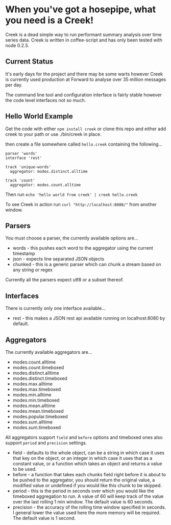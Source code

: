 When you've got a hosepipe, what you need is a Creek!
=====================================================
Creek is a dead simple way to run performant summary analysis over time series data. Creek is written in coffee-script and has only been tested with node 0.2.5.

Current Status
--------------
It's early days for the project and there may be some warts however Creek is currently used production at Forward to analyse over 35 million messages per day.

The command line tool and configuration interface is fairly stable however the code level interfaces not so much.

Hello World Example
-------------------

Get the code with either `npm install creek` or clone this repo and either add creek to your path or use ./bin/creek in place.

then create a file somewhere called `hello.creek` containing the following...

    parser 'words'
    interface 'rest'
    
    track 'unique-words'
      aggregator: modes.distinct.alltime
      
    track 'count'
      aggregator: modes.count.alltime

Then run `echo 'hello world from creek' | creek hello.creek` 

To see Creek in action run `curl "http://localhost:8080/"` from another window.

Parsers
-------
You must choose a parser, the currently available options are...

* words - this pushes each word to the aggregator using the current timestamp
* json - expects line separated JSON objects
* chunked - this is a generic parser which can chunk a stream based on any string or regex

Currently all the parsers expect utf8 or a subset thereof.

Interfaces
----------
There is currently only one interface available...

* rest - this makes a JSON rest api available running on localhost:8080 by default.

Aggregators
-----------
The currently available aggregators are...

* modes.count.alltime
* modes.count.timeboxed
* modes.distinct.alltime
* modes.distinct.timeboxed
* modes.max.alltime
* modes.max.timeboxed
* modes.min.alltime
* modes.min.timeboxed
* modes.mean.alltime
* modes.mean.timeboxed
* modes.popular.timeboxed
* modes.sum.alltime
* modes.sum.timeboxed

All aggregators support `field` and `before` options and timeboxed ones also support `period` and `precision` settings. 

* field - defaults to the whole object, can be a string in which case it uses that key on the object, or an integer in which case it uses that as a constant value, or a function which takes an object and returns a value to be used.
* before - a function that takes each chunks field right before it is about to be pushed to the aggregator, you should return the original value, a modified value or undefined if you would like this chunk to be skipped.
* period - this is the period in seconds over which you would like the timeboxed aggregation to run. A value of 60 will keep track of the value over the last rolling 1 min window. The default value is 60 seconds.
* precision - the accuracy of the rolling time window specified in seconds. I general lower the value used here the more memory will be required. The default value is 1 second. 